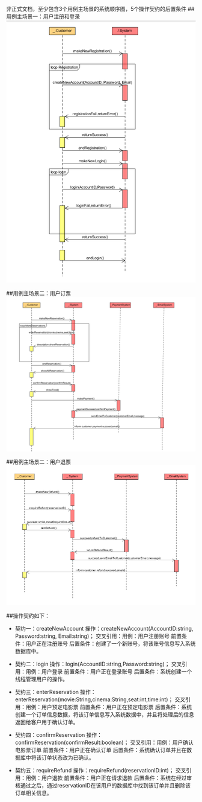 非正式文档，至少包含3个用例主场景的系统顺序图，5个操作契约的后置条件
##用例主场景一：用户注册和登录
![fuction_model1](../assets/images/SSD_registration&Login.png)

##用例主场景二：用户订票
![fuction_model2](../assets/images/SSD_reservation.png)

##用例主场景二：用户退票
![fuction_model3](../assets/images/SSD_refund.png)

##操作契约如下：
 - 契约一：createNewAccount
操作：createNewAccount(AccountID:string, Password:string, Email:string)；
交叉引用：用例：用户注册账号
前置条件：用户正在注册账号
后置条件：创建了一个新账号，将该账号信息写入系统数据库中。

 - 契约二：login
操作：login(AccountID:string,Password:string)；
交叉引用：用例：用户登录
前置条件：用户正在登录账号
后置条件：系统创建一个线程管理用户的操作。

 - 契约三：enterReservation
操作：enterReservation(movie:String,cinema:String,seat:int,time:int)；
交叉引用：用例：用户预定电影票
前置条件：用户正在预定电影票
后置条件：系统创建一个订单信息数据，将该订单信息写入系统数据中，并且将处理后的信息返回给客户用于确认订单。

 - 契约四：confirmReservation
操作：confirmReservation(confirmResult:boolean)；
交叉引用：用例：用户确认电影票订单
前置条件：用户正在确认订单
后置条件：系统确认订单并且在数据库中将该订单状态改为已确认。

 - 契约五：requireRefund
操作：requireRefund(reservationID:int)；
交叉引用：用例：用户退款
前置条件：用户正在请求退款
后置条件：系统在经过审核通过之后，通过reservationID在该用户的数据库中找到该订单并且删除该订单相关信息。
